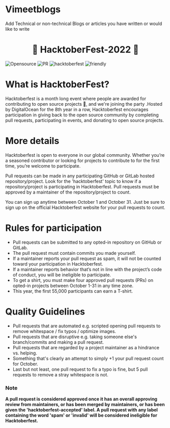 # Vimeetblogs
Add Technical or non-technical Blogs or articles you have written or would like to write

<h1 align="center"> 🎃 HacktoberFest-2022 🎃</h1>

![Opensource](https://img.shields.io/badge/openSource-%E2%9D%A4-blue) ![PR](https://img.shields.io/badge/PRs-welcome-green) ![hacktoberfest](https://img.shields.io/badge/Hacktoberfest-2022-red) ![friendly](https://img.shields.io/badge/beginner-friendly-l)

# What is HacktoberFest?

Hacktoberfest is a month long event where people are awarded for contributing to open source projects 🙌, and we're joining the party .Hosted by DigitalOcean for the 8th year in a row, Hacktoberfest encourages participation in giving back to the open source community by completing pull requests, participating in events, and donating to open source projects.

# More details

Hacktoberfest is open to everyone in our global community. Whether you’re a seasoned contributor or looking for projects to contribute to for the first time, you’re welcome to participate.

Pull requests can be made in any participating GitHub or GitLab hosted repository/project. Look for the 'hacktoberfest' topic to know if a repository/project is participating in Hacktoberfest. Pull requests must be approved by a maintainer of the repository/project to count.

You can sign up anytime between October 1 and October 31. Just be sure to sign up on the official Hacktoberfest website for your pull requests to count.

# Rules for participation

* Pull requests can be submitted to any opted-in repository on GitHub or GitLab.
* The pull request must contain commits you made yourself.
* If a maintainer reports your pull request as spam, it will not be counted toward your participation in Hacktoberfest.
* If a maintainer reports behavior that’s not in line with the project’s code of conduct, you will be ineligible to participate.
* To get a shirt, you must make four approved pull requests (PRs) on opted-in projects between October 1-31 in any time zone.
* This year, the first 55,000 participants can earn a T-shirt.

# Quality Guidelines

* Pull requests that are automated e.g. scripted opening pull requests to remove whitespace / fix typos / optimize images.
* Pull requests that are disruptive e.g. taking someone else's branch/commits and making a pull request.
* Pull requests that are regarded by a project maintainer as a hindrance vs. helping.
* Something that's clearly an attempt to simply +1 your pull request count for October.
* Last but not least, one pull request to fix a typo is fine, but 5 pull requests to remove a stray whitespace is not.

### Note

**A pull request is considered approved once it has an overall approving review from maintainers, or has been merged by maintainers, or has been given the 'hacktoberfest-accepted' label. A pull request with any label containing the word 'spam' or 'invalid' will be considered ineligible for Hacktoberfest.**
